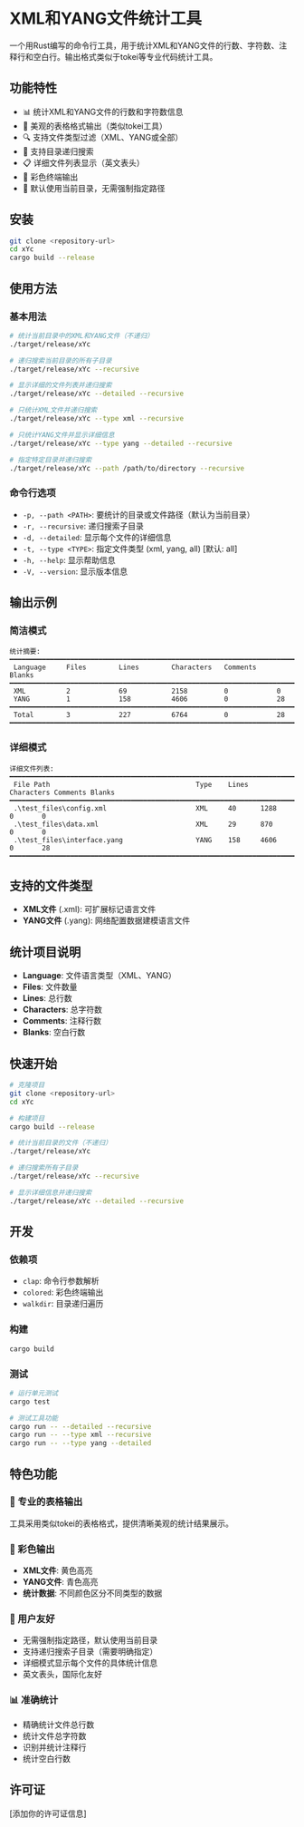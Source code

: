 # XML和YANG文件统计工具

一个用Rust编写的命令行工具，用于统计XML和YANG文件的行数、字符数、注释行和空白行。输出格式类似于tokei等专业代码统计工具。

## 功能特性

- 📊 统计XML和YANG文件的行数和字符数信息
- 🎨 美观的表格格式输出（类似tokei工具）
- 🔍 支持文件类型过滤（XML、YANG或全部）
- 📁 支持目录递归搜索
- 📋 详细文件列表显示（英文表头）
- 🌈 彩色终端输出
- 🚀 默认使用当前目录，无需强制指定路径

## 安装

```bash
git clone <repository-url>
cd xYc
cargo build --release
```

## 使用方法

### 基本用法

```bash
# 统计当前目录中的XML和YANG文件（不递归）
./target/release/xYc

# 递归搜索当前目录的所有子目录
./target/release/xYc --recursive

# 显示详细的文件列表并递归搜索
./target/release/xYc --detailed --recursive

# 只统计XML文件并递归搜索
./target/release/xYc --type xml --recursive

# 只统计YANG文件并显示详细信息
./target/release/xYc --type yang --detailed --recursive

# 指定特定目录并递归搜索
./target/release/xYc --path /path/to/directory --recursive
```

### 命令行选项

- `-p, --path <PATH>`: 要统计的目录或文件路径（默认为当前目录）
- `-r, --recursive`: 递归搜索子目录
- `-d, --detailed`: 显示每个文件的详细信息
- `-t, --type <TYPE>`: 指定文件类型 (xml, yang, all) [默认: all]
- `-h, --help`: 显示帮助信息
- `-V, --version`: 显示版本信息

## 输出示例

### 简洁模式
```
统计摘要:
━━━━━━━━━━━━━━━━━━━━━━━━━━━━━━━━━━━━━━━━━━━━━━━━━━━━━━━━━━━━━━━━━━━━━━━━━━━━━━━━━━━━━
 Language     Files        Lines        Characters   Comments     Blanks      
━━━━━━━━━━━━━━━━━━━━━━━━━━━━━━━━━━━━━━━━━━━━━━━━━━━━━━━━━━━━━━━━━━━━━━━━━━━━━━━━━━━━━
 XML          2            69           2158         0            0           
 YANG         1            158          4606         0            28          
━━━━━━━━━━━━━━━━━━━━━━━━━━━━━━━━━━━━━━━━━━━━━━━━━━━━━━━━━━━━━━━━━━━━━━━━━━━━━━━━━━━━━
 Total        3            227          6764         0            28          
━━━━━━━━━━━━━━━━━━━━━━━━━━━━━━━━━━━━━━━━━━━━━━━━━━━━━━━━━━━━━━━━━━━━━━━━━━━━━━━━━━━━━
```

### 详细模式
```
详细文件列表:
━━━━━━━━━━━━━━━━━━━━━━━━━━━━━━━━━━━━━━━━━━━━━━━━━━━━━━━━━━━━━━━━━━━━━━━━━━━━━━━━━━━━━━━━━━━━━━━
 File Path                                    Type    Lines   Characters Comments Blanks  
━━━━━━━━━━━━━━━━━━━━━━━━━━━━━━━━━━━━━━━━━━━━━━━━━━━━━━━━━━━━━━━━━━━━━━━━━━━━━━━━━━━━━━━━━━━━━━━
 .\test_files\config.xml                      XML     40      1288      0       0       
 .\test_files\data.xml                        XML     29      870       0       0       
 .\test_files\interface.yang                  YANG    158     4606      0       28      
━━━━━━━━━━━━━━━━━━━━━━━━━━━━━━━━━━━━━━━━━━━━━━━━━━━━━━━━━━━━━━━━━━━━━━━━━━━━━━━━━━━━━━━━━━━━━━━
```

## 支持的文件类型

- **XML文件** (.xml): 可扩展标记语言文件
- **YANG文件** (.yang): 网络配置数据建模语言文件

## 统计项目说明

- **Language**: 文件语言类型（XML、YANG）
- **Files**: 文件数量
- **Lines**: 总行数
- **Characters**: 总字符数
- **Comments**: 注释行数
- **Blanks**: 空白行数

## 快速开始

```bash
# 克隆项目
git clone <repository-url>
cd xYc

# 构建项目
cargo build --release

# 统计当前目录的文件（不递归）
./target/release/xYc

# 递归搜索所有子目录
./target/release/xYc --recursive

# 显示详细信息并递归搜索
./target/release/xYc --detailed --recursive
```

## 开发

### 依赖项

- `clap`: 命令行参数解析
- `colored`: 彩色终端输出
- `walkdir`: 目录递归遍历

### 构建

```bash
cargo build
```

### 测试

```bash
# 运行单元测试
cargo test

# 测试工具功能
cargo run -- --detailed --recursive
cargo run -- --type xml --recursive
cargo run -- --type yang --detailed
```

## 特色功能

### 🎨 专业的表格输出
工具采用类似tokei的表格格式，提供清晰美观的统计结果展示。

### 🌈 彩色输出
- **XML文件**: 黄色高亮
- **YANG文件**: 青色高亮  
- **统计数据**: 不同颜色区分不同类型的数据

### 🚀 用户友好
- 无需强制指定路径，默认使用当前目录
- 支持递归搜索子目录（需要明确指定）
- 详细模式显示每个文件的具体统计信息
- 英文表头，国际化友好

### 📊 准确统计
- 精确统计文件总行数
- 统计文件总字符数
- 识别并统计注释行
- 统计空白行数

## 许可证

[添加你的许可证信息]
